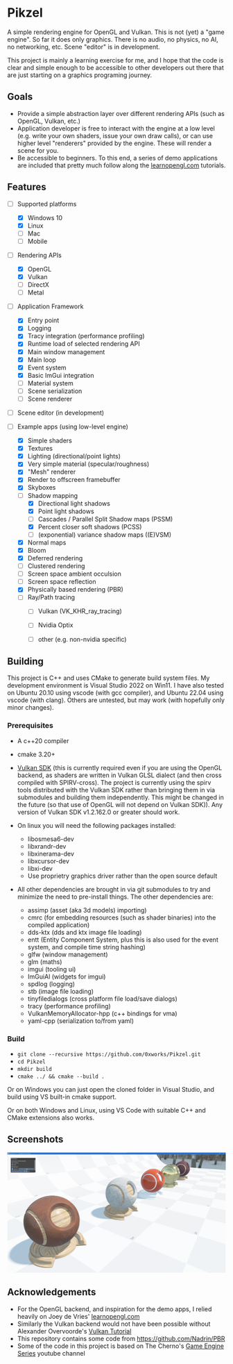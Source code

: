 # Pikzel

A simple rendering engine for OpenGL and Vulkan.  This is not (yet) a "game engine".  So far it does only graphics.  There is no audio, no physics, no AI, no networking, etc. Scene "editor" is in development.

This project is mainly a learning exercise for me, and I hope that the code is clear and simple enough to be accessible to other developers out there that are just starting on a graphics programing journey.

## Goals
- Provide a simple abstraction layer over different rendering APIs (such as OpenGL, Vulkan, etc.)
- Application developer is free to interact with the engine at a low level (e.g. write your own shaders, issue your own draw calls), or can use higher level "renderers" provided by the engine.  These will render a scene for you.
- Be accessible to beginners. To this end, a series of demo applications are included that pretty much follow along the [learnopengl.com](https://learnopengl.com) tutorials.

## Features
- [ ] Supported platforms
  - [x] Windows 10
  - [x] Linux
  - [ ] Mac
  - [ ] Mobile

- [ ] Rendering APIs
  - [x] OpenGL
  - [x] Vulkan
  - [ ] DirectX
  - [ ] Metal

- [ ] Application Framework
  - [x] Entry point
  - [x] Logging
  - [x] Tracy integration (performance profiling)
  - [x] Runtime load of selected rendering API
  - [x] Main window management
  - [x] Main loop
  - [x] Event system
  - [x] Basic ImGui integration
  - [ ] Material system
  - [ ] Scene serialization
  - [ ] Scene renderer

- [ ] Scene editor (in development)

- [ ] Example apps (using low-level engine)
    - [x] Simple shaders
    - [x] Textures
    - [x] Lighting (directional/point lights)
    - [x] Very simple material (specular/roughness)
    - [x] "Mesh" renderer
    - [x] Render to offscreen framebuffer
    - [x] Skyboxes
    - [ ] Shadow mapping
      - [x] Directional light shadows
      - [x] Point light shadows
      - [ ] Cascades / Parallel Split Shadow maps (PSSM)
      - [x] Percent closer soft shadows (PCSS)
      - [ ] (exponential) variance shadow maps ((E)VSM)
    - [x] Normal maps
    - [x] Bloom
    - [x] Deferred rendering
    - [ ] Clustered rendering
    - [ ] Screen space ambient occulsion
    - [ ] Screen space reflection
    - [x] Physically based rendering (PBR)
    - [ ] Ray/Path tracing
      - [ ] Vulkan (VK_KHR_ray_tracing)
      - [ ] Nvidia Optix
      - [ ] other (e.g. non-nvidia specific)



## Building
This project is C++ and uses CMake to generate build system files.  My development environment is Visual Studio 2022 on Win11.
I have also tested on Ubuntu 20.10 using vscode (with gcc compiler), and Ubuntu 22.04 using vscode (with clang).  Others are untested, but may work (with hopefully only minor changes).

### Prerequisites
- A c++20 compiler
- cmake 3.20+
- [Vulkan SDK](https://vulkan.lunarg.com/) (this is currently required even if you are using the OpenGL backend, as shaders are written in Vulkan GLSL dialect (and then cross compiled with SPIRV-cross).  The project is currently using the spirv tools distributed with the Vulkan SDK rather than bringing them in via submodules and building them independently.  This might be changed in the future (so that use of OpenGL will not depend on Vulkan SDK)).  Any version of Vulkan SDK v1.2.162.0 or greater should work.

- On linux you will need the following packages installed:
  - libosmesa6-dev
  - libxrandr-dev
  - libxinerama-dev
  - libxcursor-dev
  - libxi-dev
  - Use proprietry graphics driver rather than the open source default


- All other dependencies are brought in via git submodules to try and minimize the need to pre-install things.  The other dependencies are:
  - assimp                    (asset (aka 3d models) importing)
  - cmrc                      (for embedding resources (such as shader binaries) into the compiled application)
  - dds-ktx                   (dds and ktx image file loading)
  - entt                      (Entity Component System, plus this is also used for the event system, and compile time string hashing)
  - glfw                      (window management)
  - glm                       (maths)
  - imgui                     (tooling ui)
  - ImGuiAl                   (widgets for imgui)
  - spdlog                    (logging)
  - stb                       (image file loading)
  - tinyfiledialogs           (cross platform file load/save dialogs)
  - tracy                     (performance profiling)
  - VulkanMemoryAllocator-hpp (c++ bindings for vma)
  - yaml-cpp                  (serialization to/from yaml)

### Build
- ```git clone --recursive https://github.com/0xworks/Pikzel.git```
- ```cd Pikzel```
- ```mkdir build```
- ```cmake ../ && cmake --build .```

Or on Windows you can just open the cloned folder in Visual Studio, and build using VS built-in cmake support.

Or on both Windows and Linux, using VS Code with suitable C++ and CMake extensions also works.



## Screenshots
![17.1 PBR](Assets/Screenshots/17.1-PBR.jpg)

## Acknowledgements
- For the OpenGL backend, and inspiration for the demo apps, I relied heavily on Joey de Vries' [learnopengl.com](https://learnopengl.com)
- Similarly the Vulkan backend would not have been possible without Alexander Overvoorde's [Vulkan Tutorial](https://vulkan-tutorial.com)
- This repository contains some code from https://github.com/Nadrin/PBR
- Some of the code in this project is based on The Cherno's [Game Engine Series](https://thecherno.com/engine) youtube channel

